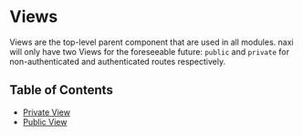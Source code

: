 # Views

Views are the top-level parent component that are used in all modules. naxi will only have two Views for the
foreseeable future: `public` and `private` for non-authenticated and authenticated routes respectively.

## Table of Contents

- [Private View](./private-view)
- [Public View](./public)
